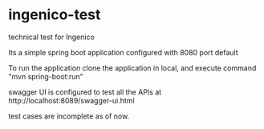 # ingenico-test
technical test for Ingenico

Its a simple spring boot application configured with 8080 port default

To run the application clone the application in local, and execute command "mvn spring-boot:run"

swagger UI is configured to test all the APIs at http://localhost:8089/swagger-ui.html

test cases are incomplete as of now.
